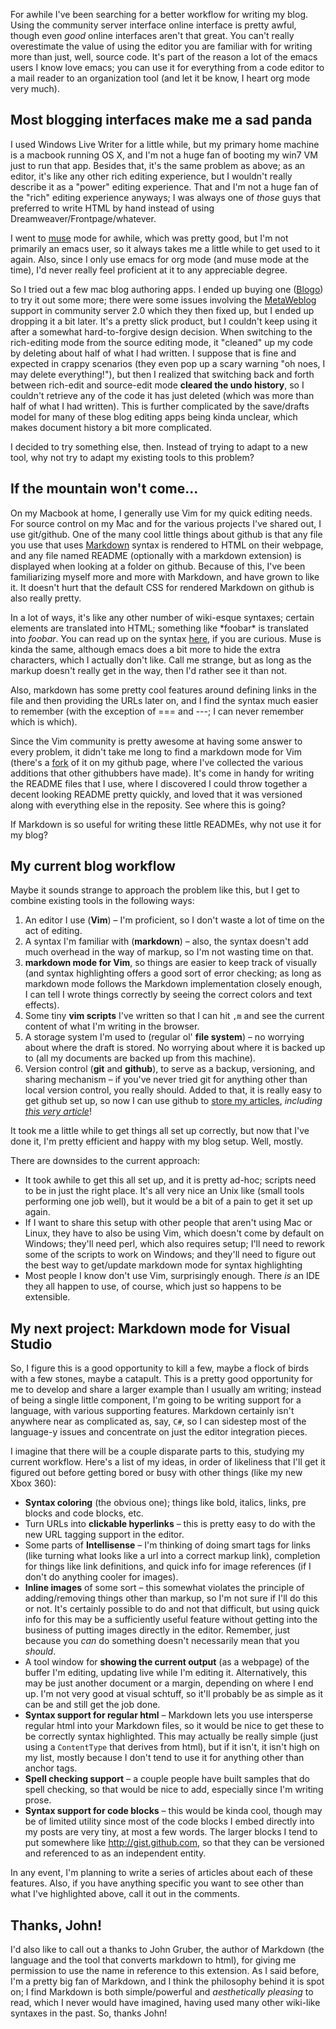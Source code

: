 <!-- Markdown! -->

For awhile I've been searching for a better workflow for writing my blog.  Using the community server interface online interface is pretty awful, though even *good* online interfaces aren't that great.  You can't really overestimate the value of using the editor you are familiar with for writing more than just, well, source code.  It's part of the reason a lot of the emacs users I know love emacs; you can use it for everything from a code editor to a mail reader to an organization tool (and let it be know, I heart org mode very much).

Most blogging interfaces make me a sad panda
----------------------------------

I used Windows Live Writer for a little while, but my primary home machine is a macbook running OS X, and I'm not a huge fan of booting my win7 VM just to run that app.  Besides that, it's the same problem as above; as an editor, it's like any other rich editing experience, but I wouldn't really describe it as a "power" editing experience.  That and I'm not a huge fan of the "rich" editing experience anyways; I was always one of *those* guys that preferred to write HTML by hand instead of using Dreamweaver/Frontpage/whatever.

I went to [muse][] mode for awhile, which was pretty good, but I'm not primarily an emacs user, so it always takes me a little while to get used to it again.  Also, since I only use emacs for org mode (and muse mode at the time), I'd never really feel proficient at it to any appreciable degree.

So I tried out a few mac blog authoring apps.  I ended up buying one ([Blogo][]) to try it out some more; there were some issues involving the [MetaWeblog][] support in community server 2.0 which they then fixed up, but I ended up dropping it a bit later.  It's a pretty slick product, but I couldn't keep using it after a somewhat hard-to-forgive design decision.  When switching to the rich-editing mode from the source editing mode, it "cleaned" up my code by deleting about half of what I had written.  I suppose that is fine and expected in crappy scenarios (they even pop up a scary warning "oh noes, I may delete everything!"), but then I realized that switching back and forth between rich-edit and source-edit mode  **cleared the undo history**, so I couldn't retrieve any of the code it has just deleted (which was more than half of what I had written).  This is further complicated by the save/drafts model for many of these blog editing apps being kinda unclear, which makes document history a bit more complicated.

I decided to try something else, then.  Instead of trying to adapt to a new tool, why not try to adapt my existing tools to this problem?

If the mountain won't come...
-----------------------------

On my Macbook at home, I generally use Vim for my quick editing needs.  For source control on my Mac and for the various projects I've shared out, I use git/github.  One of the many cool little things about github is that any file you use that uses [Markdown][] syntax is rendered to HTML on their webpage, and any file named README (optionally with a markdown extension) is displayed when looking at a folder on github.  Because of this, I've been familiarizing myself more and more with Markdown, and have grown to like it.  It doesn't hurt that the default CSS for rendered Markdown on github is also really pretty.

In a lot of ways, it's like any other number of wiki-esque syntaxes; certain elements are translated into HTML; something like \*foobar\* is translated into *foobar*.  You can read up on the syntax [here][markdown-syntax], if you are curious.  Muse is kinda the same, although emacs does a bit more to hide the extra characters, which I actually don't like.  Call me strange, but as long as the markup doesn't really get in the way, then I'd rather see it than not.

Also, markdown has some pretty cool features around defining links in the file and then providing the URLs later on, and I find the syntax much easier to remember (with the exception of === and ---; I can never remember which is which).

Since the Vim community is pretty awesome at having some answer to every problem, it didn't take me long to find a markdown mode for Vim (there's a [fork][Vim-markdown] of it on my github page, where I've collected the various additions that other githubbers have made).  It's come in handy for writing the README files that I use, where I discovered I could throw together a decent looking README pretty quickly, and loved that it was versioned along with everything else in the reposity.  See where this is going?

If Markdown is so useful for writing these little READMEs, why not use it for my blog?

My current blog workflow
------------------------

Maybe it sounds strange to approach the problem like this, but I get to combine existing tools in the following ways:

  1. An editor I use (**Vim**) &ndash; I'm proficient, so I don't waste a lot of time on the act of editing.
  1. A syntax I'm familiar with (**markdown**) &ndash; also, the syntax doesn't add much overhead in the way of markup, so I'm not wasting time on that.
  1. **markdown mode for Vim**, so things are easier to keep track of visually (and syntax highlighting offers a good sort of error checking; as long as markdown mode follows the Markdown implementation closely enough, I can tell I wrote things correctly by seeing the correct colors and text effects).
  1. Some tiny **vim scripts** I've written so that I can hit `,m` and see the current content of what I'm writing in the browser.
  1. A storage system I'm used to (regular ol' **file system**) &ndash; no worrying about where the draft is stored.  No worrying about where it is backed up to (all my documents are backed up from this machine).
  1. Version control (**git** and **github**), to serve as a backup, versioning, and sharing mechanism &ndash; if you've never tried git for anything other than local version control, you really should.  Added to that, it is really easy to get github set up, so now I can use github to [store my articles][articles-github], *including [this very article][this-article]*!

It took me a little while to get things all set up correctly, but now that I've done it, I'm pretty efficient and happy with my blog setup.  Well, mostly.

There are downsides to the current approach:

  * It took awhile to get this all set up, and it is pretty ad-hoc; scripts need to be in just the right place.  It's all very nice an Unix like (small tools performing one job well), but it would be a bit of a pain to get it set up again.
  * If I want to share this setup with other people that aren't using Mac or Linux, they have to also be using Vim, which doesn't come by default on Windows; they'll need perl, which also requires setup; I'll need to rework some of the scripts to work on Windows; and they'll need to figure out the best way to get/update markdown mode for syntax highlighting
  * Most people I know don't use Vim, surprisingly enough.  There *is* an IDE they all happen to use, of course, which just so happens to be extensible.

My next project: Markdown mode for Visual Studio
-------------------------------

So, I figure this is a good opportunity to kill a few, maybe a flock of birds with a few stones, maybe a catapult.  This is a pretty good opportunity for me to develop and share a larger example than I usually am writing; instead of being a single little component, I'm going to be writing support for a language, with various supporting features.  Markdown certainly isn't anywhere near as complicated as, say, `C#`, so I can sidestep most of the language-y issues and concentrate on just the editor integration pieces.

I imagine that there will be a couple disparate parts to this, studying my current workflow.  Here's a list of my ideas, in order of likeliness that I'll get it figured out before getting bored or busy with other things (like my new Xbox 360):

  * **Syntax coloring** (the obvious one); things like bold, italics, links, pre blocks and code blocks, etc.
  * Turn URLs into **clickable hyperlinks** &ndash; this is pretty easy to do with the new URL tagging support in the editor.
  * Some parts of **Intellisense** &ndash; I'm thinking of doing smart tags for links (like turning what looks like a url into a correct markup link), completion for things like link definitions, and quick info for image references (if I don't do anything cooler for images).
  * **Inline images** of some sort &ndash; this somewhat violates the principle of adding/removing things other than markup, so I'm not sure if I'll do this or not.  It's certainly possible to do and not that difficult, but using quick info for this may be a sufficiently useful feature without getting into the business of putting images directly in the editor.  Remember, just because you *can* do something doesn't necessarily mean that you *should*.
  * A tool window for **showing the current output** (as a webpage) of the buffer I'm editing, updating live while I'm editing it.  Alternatively, this may be just another document or a margin, depending on where I end up.  I'm not very good at visual schtuff, so it'll probably be as simple as it can be and still get the job done.
  * **Syntax support for regular html** &ndash; Markdown lets you use intersperse regular html into your Markdown files, so it would be nice to get these to be correctly syntax highlighted.  This may actually be really simple (just using a `ContentType` that derives from html), but if it isn't, it isn't high on my list, mostly because I don't tend to use it for anything other than anchor tags.
  * **Spell checking support** &ndash; a couple people have built samples that do spell checking, so that would be nice to add, especially since I'm writing prose.
  * **Syntax support for code blocks** &ndash; this would be kinda cool, though may be of limited utility since most of the code blocks I embed directly into my posts are very tiny, at most a few words.  The larger blocks I tend to put somewhere like <http://gist.github.com>, so that they can be versioned and referenced to as an independent entity.

In any event, I'm planning to write a series of articles about each of these features.  Also, if you have anything specific you want to see other than what I've highlighted above, call it out in the comments.

Thanks, John!
-------------

I'd also like to call out a thanks to John Gruber, the author of Markdown (the language and the tool that converts markdown to html), for giving me permission to use the name in reference to this extension.  As I said before, I'm a pretty big fan of Markdown, and I think the philosophy behind it is spot on; I find Markdown is both simple/powerful and *aesthetically pleasing* to read, which I never would have imagined, having used many other wiki-like syntaxes in the past.  So, thanks John!

  [muse]:http://mwolson.org/projects/EmacsMuse.html
  [Blogo]:http://www.drinkbrainjuice.com/blogo
  [MetaWeblog]:http://www.xmlrpc.com/metaWeblogApi
  [Markdown]:http://daringfireball.net/projects/markdown
  [markdown-syntax]:http://daringfireball.net/projects/markdown/syntax
  [Vim-markdown]:http://github.com/NoahRic/Vim-markdown
  [articles-github]:http://github.com/noahric/blog
  [this-article]:http://github.com/NoahRic/blog/blob/master/markdown-part1.mkd
